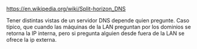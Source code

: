 https://en.wikipedia.org/wiki/Split-horizon_DNS

Tener distintas vistas de un servidor DNS depende quien pregunte.
Caso típico, que cuando las máquinas de la LAN preguntan por los dominios se retorna la IP interna, pero si pregunta alguien desde fuera de la LAN se ofrece la ip externa.
